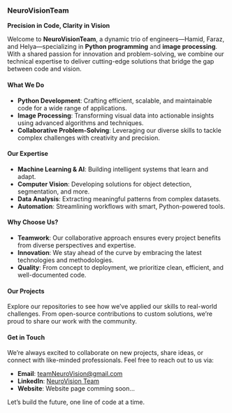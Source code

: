 ### **NeuroVisionTeam**  
**Precision in Code, Clarity in Vision**  

Welcome to **NeuroVisionTeam**, a dynamic trio of engineers—Hamid, Faraz, and Helya—specializing in **Python programming** and **image processing**. With a shared passion for innovation and problem-solving, we combine our technical expertise to deliver cutting-edge solutions that bridge the gap between code and vision.  

#### **What We Do**  
- **Python Development**: Crafting efficient, scalable, and maintainable code for a wide range of applications.  
- **Image Processing**: Transforming visual data into actionable insights using advanced algorithms and techniques.  
- **Collaborative Problem-Solving**: Leveraging our diverse skills to tackle complex challenges with creativity and precision.  

#### **Our Expertise**  
- **Machine Learning & AI**: Building intelligent systems that learn and adapt.  
- **Computer Vision**: Developing solutions for object detection, segmentation, and more.  
- **Data Analysis**: Extracting meaningful patterns from complex datasets.  
- **Automation**: Streamlining workflows with smart, Python-powered tools.  

#### **Why Choose Us?**  
- **Teamwork**: Our collaborative approach ensures every project benefits from diverse perspectives and expertise.  
- **Innovation**: We stay ahead of the curve by embracing the latest technologies and methodologies.  
- **Quality**: From concept to deployment, we prioritize clean, efficient, and well-documented code.  

#### **Our Projects**  
Explore our repositories to see how we’ve applied our skills to real-world challenges. From open-source contributions to custom solutions, we’re proud to share our work with the community.  

#### **Get in Touch**  
We’re always excited to collaborate on new projects, share ideas, or connect with like-minded professionals. Feel free to reach out to us via:  
- **Email**: [teamNeuroVision@gmail.com](mailto:teamNeuroVision@gmail.com)  
- **LinkedIn**: [NeuroVision Team](https://www.linkedin.com/in/neurovision-team/)
- **Website**:  Website page comming soon...

Let’s build the future, one line of code at a time.  
